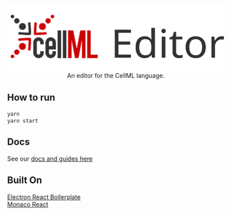 <div align="center">

<img src="./media/logo-safe.svg">\
An editor for the CellML language.

</div>

## How to run

```
yarn
yarn start
```

## Docs

See our [docs and guides here](https://github.com/Moop204/ElectronCellEditor/wiki)

## Built On

[Electron React Boilerplate](https://github.com/electron-react-boilerplate/electron-react-boilerplate)\
[Monaco React](https://github.com/suren-atoyan/monaco-react)
